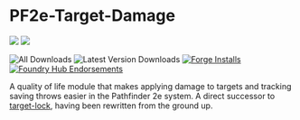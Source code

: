 # PF2e-Target-Damage
![](https://img.shields.io/endpoint?url=https%3A%2F%2Ffoundryshields.com%2Fversion%3Fstyle%3Dflat%26url%3Dhttps://raw.githubusercontent.com/MrVauxs/PF2e-Target-Damage/master/module.json)
![](https://img.shields.io/endpoint?url=https%3A%2F%2Ffoundryshields.com%2Fsystem%3FnameType%3Dfull%26showVersion%3D1%26style%3Dflat%26url%3Dhttps://raw.githubusercontent.com/MrVauxs/PF2e-Target-Damage/master/module.json)

![All Downloads](https://img.shields.io/github/downloads/MrVauxs/PF2e-Target-Damage/total?color=purple&label=All%20Downloads)
![Latest Version Downloads](https://img.shields.io/github/downloads/MrVauxs/PF2e-Target-Damage/latest/total?color=purple&label=Latest%20Version%20Downloads&sort=semver)
[![Forge Installs](https://img.shields.io/badge/dynamic/json?label=Forge%20Installs&query=package.installs&suffix=%25&url=https%3A%2F%2Fforge-vtt.com%2Fapi%2Fbazaar%2Fpackage%2Fpf2e-target-damage&colorB=4aa94a)](https://forge-vtt.com/bazaar#package=PF2e-Target-Damage)
[![Foundry Hub Endorsements](https://img.shields.io/endpoint?logoColor=white&url=https%3A%2F%2Fwww.foundryvtt-hub.com%2Fwp-json%2Fhubapi%2Fv1%2Fpackage%2FPF2e-Target-Damage%2Fshield%2Fendorsements)](https://www.foundryvtt-hub.com/package/PF2e-Target-Damage/)

A quality of life module that makes applying damage to targets and tracking saving throws easier in the Pathfinder 2e system.
A direct successor to [target-lock](https://github.com/WillNichols726/target-lock), having been rewritten from the ground up.
